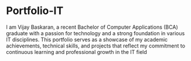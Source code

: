 # Portfolio-IT
I am Vijay Baskaran, a recent Bachelor of Computer Applications (BCA) graduate with a passion for technology and a strong foundation in various IT disciplines. This portfolio serves as a showcase of my academic achievements, technical skills, and projects that reflect my commitment to continuous learning and professional growth in the IT field
